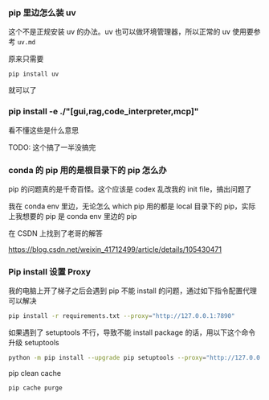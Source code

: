 

### pip 里边怎么装 uv

这个不是正规安装 uv 的办法。uv 也可以做环境管理器，所以正常的 uv 使用要参考 `uv.md` 



原来只需要 

```
pip install uv
```

就可以了



### pip install -e ./"[gui,rag,code_interpreter,mcp]"

看不懂这些是什么意思

TODO: 这个搞了一半没搞完



### conda 的 pip 用的是根目录下的 pip 怎么办

pip 的问题真的是千奇百怪。这个应该是 codex 乱改我的 init file，搞出问题了

我在 conda env 里边，无论怎么 which pip 用的都是 local 目录下的 pip，实际上我想要的 pip 是 conda  env 里边的 pip

在 CSDN 上找到了老哥的解答

https://blog.csdn.net/weixin_41712499/article/details/105430471 



### Pip install 设置 Proxy

我的电脑上开了梯子之后会遇到 pip 不能 install 的问题，通过如下指令配置代理可以解决
```bash
pip install -r requirements.txt --proxy="http://127.0.0.1:7890"
```

如果遇到了 setuptools 不行，导致不能 install package 的话，用以下这个命令升级 setuptools

```bash
python -m pip install --upgrade pip setuptools --proxy="http://127.0.0.1:7890"
```

pip clean cache
``` bash
pip cache purge
```
